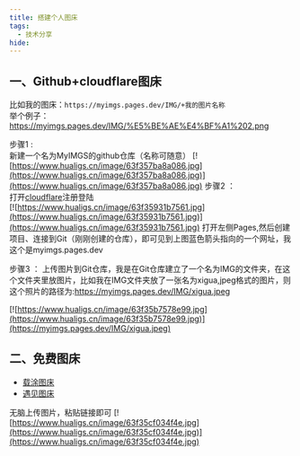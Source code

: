 ```yaml
---
title: 搭建个人图床
tags:
  - 技术分享
hide:
---
```




## 一、Github+cloudflare图床
比如我的图床：`https://myimgs.pages.dev/IMG/+我的图片名称`  
举个例子：https://myimgs.pages.dev/IMG/%E5%BE%AE%E4%BF%A1%202.png  

步骤1 :  
新建一个名为MyIMGS的github仓库（名称可随意）
[![https://www.hualigs.cn/image/63f357ba8a086.jpg](https://www.hualigs.cn/image/63f357ba8a086.jpg)](https://www.hualigs.cn/image/63f357ba8a086.jpg)
步骤2 ：  
打开[cloudflare](https://dash.cloudflare.com/)注册登陆  
[![https://www.hualigs.cn/image/63f35931b7561.jpg](https://www.hualigs.cn/image/63f35931b7561.jpg)](https://www.hualigs.cn/image/63f35931b7561.jpg)
打开左侧Pages,然后创建项目、连接到Git（刚刚创建的仓库），即可见到上图蓝色箭头指向的一个网址，我这个是myimgs.pages.dev

步骤3 ：
上传图片到Git仓库，我是在Git仓库建立了一个名为IMG的文件夹，在这个文件夹里放图片，比如我在IMG文件夹放了一张名为xigua,jpeg格式的图片，则这个照片的路径为:https://myimgs.pages.dev/IMG/xigua.jpeg  

[![https://www.hualigs.cn/image/63f35b7578e99.jpg](https://www.hualigs.cn/image/63f35b7578e99.jpg)](https://myimgs.pages.dev/IMG/xigua.jpeg)
## 二、免费图床
- [载涂图床](https://mcecy.com/)
- [遇见图床](https://www.hualigs.cn/)  
 
无脑上传图片，粘贴链接即可
[![https://www.hualigs.cn/image/63f35cf034f4e.jpg](https://www.hualigs.cn/image/63f35cf034f4e.jpg)](https://www.hualigs.cn/image/63f35cf034f4e.jpg)